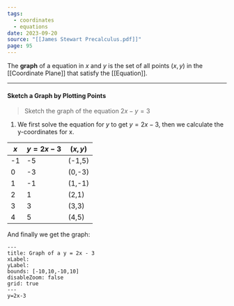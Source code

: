 ```yaml
---
tags:
  - coordinates
  - equations
date: 2023-09-20
source: "[[James Stewart Precalculus.pdf]]"
page: 95
---
```

The **graph** of a equation in $x$ and $y$ is the set of all points $(x,y)$ in the [[Coordinate Plane]] that satisfy the [[Equation]].
___
#### Sketch a Graph by Plotting Points

> Sketch the graph of the equation $2x-y=3$ 
1. We first solve the equation for $y$ to get $y = 2x-3$, then we calculate the y-coordinates for x.

| $x$ | $y =2x-3$ | $(x,y)$ |
| --- | --------- | ------- |
| -1  | -5        | (-1,5)  |
| 0   | -3        | (0,-3)  |
| 1   | -1        | (1,-1)  |
| 2   | 1         | (2,1)   |
| 3   | 3         | (3,3)   |
| 4   | 5         | (4,5)   | 

And finally we get the graph:
```functionplot
---
title: Graph of a y = 2x - 3
xLabel: 
yLabel: 
bounds: [-10,10,-10,10]
disableZoom: false
grid: true
---
y=2x-3
```
